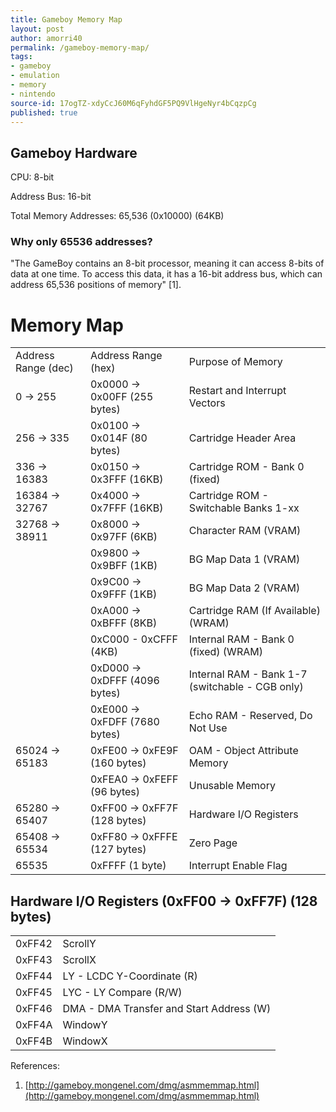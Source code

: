 ```yaml
---
title: Gameboy Memory Map
layout: post
author: amorri40
permalink: /gameboy-memory-map/
tags:
- gameboy
- emulation
- memory
- nintendo
source-id: 17ogTZ-xdyCcJ60M6qFyhdGF5PQ9VlHgeNyr4bCqzpCg
published: true
---
```

## Gameboy Hardware

CPU: 8-bit

Address Bus: 16-bit

Total Memory Addresses: 65,536 (0x10000) (64KB)

### Why only 65536 addresses?

"The GameBoy contains an 8-bit processor, meaning it can access 8-bits of data at one time. To access this data, it has a 16-bit address bus, which can address 65,536 positions of memory" [1].

# Memory Map

<table>
  <tr>
    <td>Address Range (dec) </td>
    <td>Address Range (hex) </td>
    <td>Purpose of Memory</td>
  </tr>
  <tr>
    <td>0 -> 255</td>
    <td>0x0000 -> 0x00FF (255 bytes)</td>
    <td>Restart and Interrupt Vectors</td>
  </tr>
  <tr>
    <td>256 -> 335</td>
    <td>0x0100 -> 0x014F (80 bytes)</td>
    <td>Cartridge Header Area</td>
  </tr>
  <tr>
    <td>336 -> 16383</td>
    <td>0x0150 -> 0x3FFF (16KB)</td>
    <td>Cartridge ROM - Bank 0 (fixed)</td>
  </tr>
  <tr>
    <td>16384 -> 32767</td>
    <td>0x4000 -> 0x7FFF (16KB)</td>
    <td>Cartridge ROM - Switchable Banks 1-xx</td>
  </tr>
  <tr>
    <td>32768 -> 38911</td>
    <td>0x8000 -> 0x97FF (6KB)</td>
    <td>Character RAM (VRAM)</td>
  </tr>
  <tr>
    <td></td>
    <td>0x9800 -> 0x9BFF (1KB)</td>
    <td>BG Map Data 1 (VRAM)</td>
  </tr>
  <tr>
    <td></td>
    <td>0x9C00 -> 0x9FFF (1KB)</td>
    <td>BG Map Data 2 (VRAM)</td>
  </tr>
  <tr>
    <td></td>
    <td>0xA000 -> 0xBFFF (8KB)</td>
    <td>Cartridge RAM (If Available)
(WRAM)</td>
  </tr>
  <tr>
    <td></td>
    <td>0xC000 - 0xCFFF (4KB)</td>
    <td>Internal RAM - Bank 0 (fixed)
(WRAM)</td>
  </tr>
  <tr>
    <td></td>
    <td>0xD000 -> 0xDFFF (4096 bytes)</td>
    <td>Internal RAM - Bank 1-7 (switchable - CGB only)</td>
  </tr>
  <tr>
    <td></td>
    <td>0xE000 -> 0xFDFF (7680 bytes)</td>
    <td>Echo RAM - Reserved, Do Not Use</td>
  </tr>
  <tr>
    <td>65024 -> 65183</td>
    <td>0xFE00 -> 0xFE9F (160 bytes)</td>
    <td>OAM - Object Attribute Memory</td>
  </tr>
  <tr>
    <td></td>
    <td>0xFEA0 -> 0xFEFF (96 bytes)</td>
    <td>Unusable Memory</td>
  </tr>
  <tr>
    <td>65280 -> 65407</td>
    <td>0xFF00 -> 0xFF7F (128 bytes)</td>
    <td>Hardware I/O Registers</td>
  </tr>
  <tr>
    <td>65408 -> 65534</td>
    <td>0xFF80 -> 0xFFFE (127 bytes)</td>
    <td>Zero Page</td>
  </tr>
  <tr>
    <td>65535</td>
    <td>0xFFFF (1 byte)</td>
    <td>Interrupt Enable Flag</td>
  </tr>
</table>


## Hardware I/O Registers (0xFF00 -> 0xFF7F) (128 bytes)

<table>
  <tr>
    <td>0xFF42</td>
    <td>ScrollY</td>
  </tr>
  <tr>
    <td>0xFF43</td>
    <td>ScrollX</td>
  </tr>
  <tr>
    <td>0xFF44</td>
    <td>LY - LCDC Y-Coordinate (R)</td>
  </tr>
  <tr>
    <td>0xFF45</td>
    <td>LYC - LY Compare (R/W)</td>
  </tr>
  <tr>
    <td>0xFF46</td>
    <td>DMA - DMA Transfer and Start Address (W)</td>
  </tr>
  <tr>
    <td>0xFF4A</td>
    <td>WindowY</td>
  </tr>
  <tr>
    <td>0xFF4B</td>
    <td>WindowX</td>
  </tr>
</table>


References: 

1. [http://gameboy.mongenel.com/dmg/asmmemmap.html](http://gameboy.mongenel.com/dmg/asmmemmap.html)  

